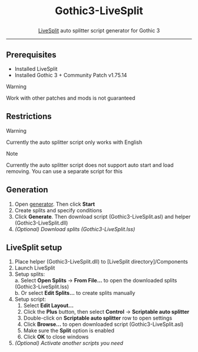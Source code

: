 # <p align="center"> Gothic3-LiveSplit </p>

<p align="center"> <a href="https://github.com/LiveSplit">LiveSplit</a> auto splitter script generator for Gothic 3 </p>

---


## Prerequisites

- Installed LiveSplit
- Installed Gothic 3 + Community Patch v1.75.14
> [!WARNING]
> Work with other patches and mods is not guaranteed


## Restrictions
> [!WARNING]
> Currently the auto splitter script only works with English

> [!NOTE]
> Currently the auto splitter script does not support auto start and load removing. You can use a separate script for this


## Generation
1. Open [generator](https://ellizio.github.io/Gothic3-LiveSplit/). Then click **Start**
2. Create splits and specify conditions
3. Click **Generate**. Then download script (Gothic3-LiveSplit.asl) and helper (Gothic3-LiveSplit.dll)
4. _(Optional) Download splits (Gothic3-LiveSplit.lss)_


## LiveSplit setup
1. Place helper (Gothic3-LiveSplit.dll) to [LiveSplit directory]/Components
2. Launch LiveSplit
3. Setup splits:\
a. Select **Open Splits** -> **From File...** to open the downloaded splits (Gothic3-LiveSplit.lss)\
b. Or select **Edit Splits...** to create splits manually
4. Setup script:
   1. Select **Edit Layout...**
   2. Click the **Plus** button, then select **Control** -> **Scriptable auto splitter**
   3. Double-click on **Scriptable auto splitter** row to open settings
   4. Click **Browse...** to open downloaded script (Gothic3-LiveSplit.asl)
   5. Make sure the **Split** option is enabled
   6. Click **OK** to close windows
5. _(Optional) Activate another scripts you need_
